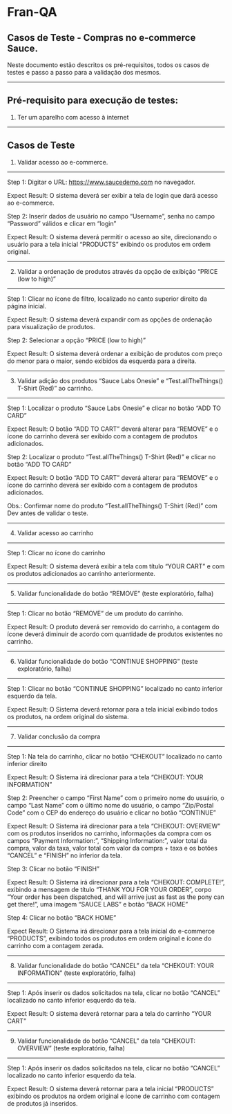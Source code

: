 # Fran-QA
Casos de Teste - Compras no e-commerce Sauce.
--------------------------------------------------

Neste documento estão descritos os pré-requisitos, todos os casos de testes e
passo a passo para a validação dos mesmos.
___________________________________________________________________________________________________________________________________________________________

Pré-requisito para execução de testes:
----
1. Ter um aparelho com acesso à internet
___________________________________________________________________________________________________________________________________________________________

Casos de Teste
--------

1.	Validar acesso ao e-commerce.
--------------------------------------------------------------------------------------
Step 1: Digitar o URL: <https://www.saucedemo.com> no navegador.

Expect Result: O sistema deverá ser exibir a tela de login que dará acesso ao e-commerce.

Step 2: Inserir dados de usuário no campo “Username”, senha no campo “Password”  válidos e clicar em “login”
 
Expect Result: O sistema deverá permitir o acesso ao site, direcionando o usuário para a tela inicial “PRODUCTS” exibindo os produtos em ordem original.

___________________________________________________________________________________________________________________________________________________________
2.	Validar a ordenação de produtos através da opção de exibição “PRICE (low to high)”
----------------------------------------------------------------------------------------------

Step 1: Clicar no ícone de filtro, localizado no canto superior direito da página inicial.

Expect Result: O sistema deverá expandir com as opções de ordenação para visualização de produtos.

Step 2: Selecionar a opção “PRICE (low to high)”

Expect Result: O sistema deverá ordenar a exibição de produtos com preço do menor para o maior, sendo exibidos da esquerda para a direita.
 
___________________________________________________________________________________________________________________________________________________________
3.	Validar adição dos produtos “Sauce Labs Onesie” e “Test.allTheThings() T-Shirt (Red)” ao carrinho.
------------------------------------------------------------------------------------------------------------
Step 1: Localizar o produto “Sauce Labs Onesie” e clicar no botão “ADD TO CARD”

Expect Result: O botão “ADD TO CART” deverá alterar para “REMOVE” e o ícone do carrinho deverá ser exibido com a contagem de produtos adicionados.

Step 2: Localizar o produto “Test.allTheThings() T-Shirt (Red)” e clicar no botão “ADD TO CARD”

Expect Result: O botão “ADD TO CART” deverá alterar para “REMOVE” e o ícone do carrinho deverá ser exibido com a contagem de produtos adicionados.

Obs.: Confirmar nome do produto “Test.allTheThings() T-Shirt (Red)” com Dev antes de validar o teste.

___________________________________________________________________________________________________________________________________________________________
4.	Validar acesso ao carrinho
---------------------------------------------------------------------------------------------------------
Step 1: Clicar no ícone do carrinho 
                              
Expect Result: O sistema deverá exibir a tela com título “YOUR CART” e com os produtos adicionados ao carrinho anteriormente.
 
___________________________________________________________________________________________________________________________________________________________
5.	Validar funcionalidade do botão “REMOVE” (teste exploratório, falha)
-------------------------------------------------------------------------------------------------------
Step 1: Clicar no botão “REMOVE” de um produto do carrinho.

Expect Result: O produto deverá ser removido do carrinho, a contagem do ícone deverá diminuir de acordo com quantidade de produtos existentes no carrinho.
 
___________________________________________________________________________________________________________________________________________________________
6.	Validar funcionalidade do botão “CONTINUE SHOPPING” (teste exploratório, falha)
-------------------------------------------------------------------------------------------------------------
Step 1: Clicar no botão “CONTINUE SHOPPING” localizado no canto inferior esquerdo da tela.

Expect Result: O Sistema deverá retornar para a tela inicial exibindo todos os produtos, na ordem original do sistema.

___________________________________________________________________________________________________________________________________________________________
7.	Validar conclusão da compra
---------------------------------------------------------------------------------------------------------------------
Step 1: Na tela do carrinho, clicar no botão “CHEKOUT” localizado no canto inferior direito

Expect Result: O Sistema irá direcionar para a tela “CHEKOUT: YOUR INFORMATION” 

Step 2: Preencher o campo “First Name” com o primeiro nome do usuário, o campo “Last Name” com o último nome do usuário, o campo “Zip/Postal Code” com o CEP do endereço do usuário e clicar no botão “CONTINUE”

Expect Result: O Sistema irá direcionar para a tela “CHEKOUT: OVERVIEW” 
com os produtos inseridos no carrinho, informações da compra com os campos “Payment Information:”, “Shipping Information:”, valor total da compra, valor da taxa, valor total com valor da compra + taxa e os botões “CANCEL” e “FINISH” no inferior da tela.
 
Step 3: Clicar no botão “FINISH” 

Expect Result: O Sistema irá direcionar para a tela “CHEKOUT: COMPLETE!”, exibindo a mensagem de título “THANK YOU FOR YOUR ORDER”, corpo “Your order has been dispatched, and will arrive just as fast as the pony can get there!”, uma imagem “SAUCE LABS” e botão “BACK HOME”
 
Step 4: Clicar no botão “BACK HOME” 

Expect Result: O Sistema irá direcionar para a tela inicial do e-commerce “PRODUCTS”, exibindo todos os produtos em ordem original e ícone do carrinho com a contagem zerada.

___________________________________________________________________________________________________________________________________________________________
8.	Validar funcionalidade do botão “CANCEL” da tela “CHEKOUT: YOUR INFORMATION” (teste exploratório, falha)
----------------------------------------------------------------------------------------------------------------------------------------
Step 1: Após inserir os dados solicitados na tela, clicar no botão “CANCEL” localizado no canto inferior esquerdo da tela.
 
Expect Result: O sistema deverá retornar para a tela do carrinho “YOUR CART”

___________________________________________________________________________________________________________________________________________________________
9.	Validar funcionalidade do botão “CANCEL” da tela “CHEKOUT: OVERVIEW” (teste exploratório, falha)
-------------------------------------------------------------------------------------------------------------------------------------------
Step 1: Após inserir os dados solicitados na tela, clicar no botão “CANCEL” localizado no canto inferior esquerdo da tela.
 
Expect Result: O sistema deverá retornar para a tela inicial “PRODUCTS” exibindo os produtos na ordem original e ícone de carrinho com contagem de produtos já inseridos.

 





